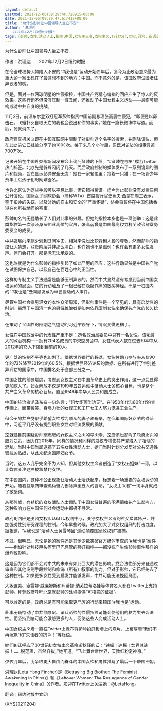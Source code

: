 ```yaml
---
layout: default
Lastmod: 2021-12-06T09:29:48.728915+00:00
date: 2021-12-06T09:29:47.617412+00:00
title: "为什么彭帅让中国领导人坐立不安"
author: "洪理达
　　2021年12月2日纽约时报"
tags: [彭帅,女性,活动人士,指控,中国,女权主义者,女权主义,Twitter,女权,政府，新语丝]
---
```


为什么彭帅让中国领导人坐立不安

作者：洪理达　　2021年12月2日纽约时报

在令全球权势人物陷入不安的“#我也是”运动开始四年后，迄今为止政治意义最为重大的一案出现在了最意想不到的地方：中国。而不意外的是，该国政府试图堵住异议者的嘴。

但是，面对一位网球明星的性侵指控，中国共产党精心编排的回应产生了惊人的反效果。这些行动不但没有压制一桩丑闻，还推动了中国女权主义运动——最终可能构成对中共自身的挑战。

11月2日，前温布尔登双打冠军彭帅指责中国前副总理张高丽性侵犯。“即便是以卵击石，飞蛾扑火自取灭亡的我也会说出和你的事实，”她在一篇长微博中写道。而后，她就消失了。

政府审查机关立即在中国互联网中限制了对彭帅这个名字的搜索，并删除该贴，但在此之前它已经被分享了约1000次。接下来几个小时里，网民对该贴的搜索将近700万次。

记者开始在中国外交部新闻发布会上询问彭帅的下落。“#彭帅在哪里”成为Twitter热门标签。北京先是躲躲闪闪了几天。而后政府控制的媒体发布了一系列诡异的图片和视频，旨在显示彭帅安全无虞：她在一家餐馆里；抱着一只猫；在一场青少年赛事上给孩子们的网球签名。

也许北京认为这些手段可以平息此事，但它错得离谱。迄今为止彭帅没有发表任何公开言论。国际女子网球协会（简称WTA）首席执行官史蒂夫·西蒙在周三表示，鉴于彭帅的失踪，以及对她的自由和安全的“严重怀疑”，协会将暂停在中国包括香港在内所有地区的赛事。

彭帅的名气无疑助长了人们对此事的兴趣。但她的指控本身也是一项创举：这是此类指控第一次涉及身居如此高位的官员，张高丽曾是中国最高权力机关政治局常务委员会的成员。

中共高层向来很少受到丑闻冲击，相对来说也比较受到人民的尊敬。然而彭帅的指控让人猜想，权贵阶层并非那么清白，也许她也不是孤例：也许会有更多女性发声。闸门会打开。那是党无法承受的。

这也许就是为什么彭帅的指控引起了如此严厉的回应：这些行动显然是中国共产党在试图保护自己，以及自己在百姓心中的正当性。

这样的专制主义手法通常是能够压制异议的。然而中共显然没有考虑到当前中国女权运动的局面。它的行动触及了一根已经在隐隐作痛的敏感神经。于是一桩国内的“#我也是”丑闻爆发成为举世轰动的大事件。

尽管中国社会重男轻女的本性众所周知，但彭帅事件是一个罕见的、具有启发性的时刻，揭示了中国清一色的男性统治者是如何依靠压制女性来确保共产党的长久统治。

在策动了全国性的阳刚之气运动的习近平领导下，情况变得更糟了。

女性在中国政治中的代表性严重不足：25名政治局委员中只有一名女性。该党最大的政治机构——拥有204名成员的中央委员会中，女性代表人数在过去10年中从2012年的13人下降到目前的10人。

更广泛的性别不平等也加剧了。根据世界银行的数据，女性劳动力参与率从1990年的73%降至2019年的60.5%。根据世界经济论坛的数据，在所有进行了性别差异评估的国家中，中国排名处于底部三分之一。

中国女性的前景堪虞，考虑到女权主义在中国革命史上的突出作用，这一点就显得更加惊人了。妇女解放不仅是1919年五四运动中活动人士的核心目标，也是整个共产主义革命的核心目标，直至1949年中华人民共和国成立。

中国的统治者毛泽东有一句名言：“妇女能顶半边天”。在1950年代和60年代的宣传画上，面带微笑、身强力壮的女焊工和工厂女工人努力促进工业生产。

但今天的共产党似乎希望女性成为顺从的妻子和母亲。在今年国际妇女节的讲话中，习近平几乎没有提到职业女性对经济发展的贡献。

这就是目前围绕彭帅案燃起的女权主义之火的导火索。这应该也影响了政府此次的应对决策，因为在2015年，同样的情况和同样的威权专横使共产党陷入了相似的混乱。当时中国当局逮捕了五名女性活动人士，她们当时计划分发反对公共交通性骚扰的贴纸，以此来纪念国际妇女节。

当时，这五人几乎完全不为人知。但其他女权主义者创造了“女权五姐妹”一词，以让媒体关注这些被监禁的女性。

在中国国内，这种不公正现象让活动人士活跃起来，标志着一场重要的女权运动的开始。随着互联网审查机构奋力删除声援五人的言论，“女权主义者”一词本身就成了敏感词。

从那时起，有组织的女权活动人士调动了中国女性普遍的不满情绪并产生影响力，这种影响力在中国任何社会运动中都极不寻常。

政府的回应是关闭女权和LGBTQ权利中心，关停女权主义者的社交媒体帐户，并加强对性别研究课程的控制。今年早些时候，政府加大了对女权组织的打击力度。据报道，“#我也是”活动人士黄雪琴因“煽动颠覆国家政权罪”被捕。

不过，很明显，无论是她的案件还是其他少数突破官方媒体审查的“#我也是”案件——例如针对科技巨头阿里巴巴高管的强奸指控——都没有产生像彭帅事件那样的爆炸性影响。

这是因为它们都不会对中共的未来有如此巨大的潜在影响。党合法性部分来自通过审查和其他专制手段控制和修饰（所有）叙事的能力。但对于彭帅，它已经失去了这种控制。如果更多女性受到启发并能够发声，中共可能无法挽回局面。

大坂直美、塞雷娜·威廉姆斯和玛蒂娜·纳芙拉蒂洛娃等体育名人都在Twitter上支持彭帅。拜登政府呼吁北京就彭帅的处境提供“可核实的证据”。

可以肯定的是，政府总是有可能采取更严厉的行动来镇压“#我也是”运动。

此事无疑惊动了中共领导层。承认彭帅的性侵指控可能会使他们的权力失去合法性。而坚持到底可能会激怒更多的人，促使这些人变成活动人士。

中国女权主义者一直在Twitter上发布将彭帅投屏到墙上的照片，上面写着“我们不再沉默”和“失语者的抗争！”等标语。

她们的话呼应了20世纪初女权主义革命者秋瑾的话：“速振！速振！女界其速振！……脱范围，奋然自拔，”她写道。“飞上舞台新世界，天教红粉定神京。”

仅仅几年后，为争取更大自由而奋斗的中国女性和男性推翻了最后一个帝国王朝。

洪理达(Leta Hong Fincher)是《Betraying Big Brother: The Feminist Awakening in China)》和《Leftover Women: The Resurgence of Gender Inequality in China》的作者。欢迎在Twitter上关注她：@LetaHong。

翻译：纽约时报中文网

(XYS20211204)

